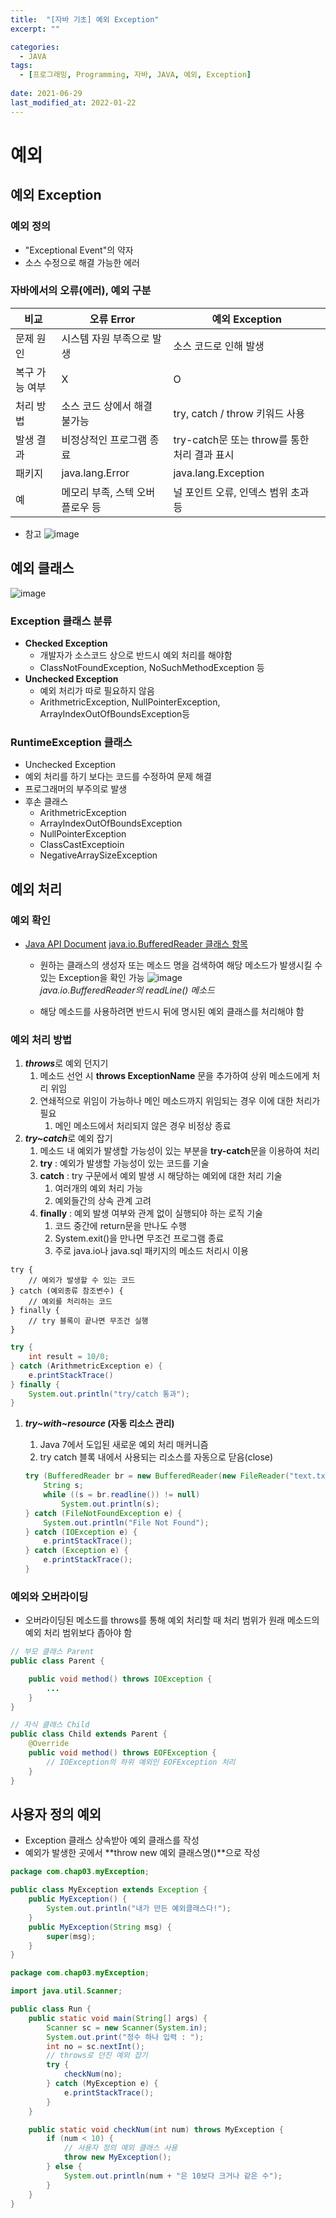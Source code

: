 ```yaml
---
title:  "[자바 기초] 예외 Exception"
excerpt: ""

categories:
  - JAVA
tags:
  - [프로그래밍, Programming, 자바, JAVA, 예외, Exception]
 
date: 2021-06-29
last_modified_at: 2022-01-22
---
```


# 예외

## 예외 Exception

### 예외 정의

- "Exceptional Event"의 약자
- 소스 수정으로 해결 가능한 에러

### 자바에서의 오류(에러), 예외 구분

|비교            |오류 Error                                         |예외 Exception|
|--------------|-------------------------------------------------|------------|
|문제 원인         |시스템 자원 부족으로 발생                                   |소스 코드로 인해 발생|
|복구 가능 여부      |X                                                |O           |
|처리 방법         |소스 코드 상에서 해결 불가능                                 |try, catch / throw 키워드 사용|
|발생 결과         |비정상적인 프로그램 종료                                    |try-catch문 또는 throw를 통한 처리 결과 표시|
|패키지           |java.lang.Error                                  |java.lang.Exception|
|예             |메모리 부족, 스텍 오버플로우 등                               |널 포인트 오류, 인덱스 범위 초과 등|

- 참고
    ![image](https://user-images.githubusercontent.com/92344242/150640415-d881ba68-4fc9-4793-bc77-45c5cc7a4702.png)    
    

## 예외 클래스

![image](https://user-images.githubusercontent.com/92344242/150640427-d5d54398-c1b0-487d-b968-fe71a4f9d81d.png)

### **Exception 클래스** 분류

- **Checked Exception**
    - 개발자가 소스코드 상으로 반드시 예외 처리를 해야함
    - ClassNotFoundException, NoSuchMethodException 등
- **Unchecked Exception**
    - 예외 처리가 따로 필요하지 않음
    - ArithmetricException, NullPointerException, ArrayIndexOutOfBoundsException등

### RuntimeException 클래스

- Unchecked Exception
- 예외 처리를 하기 보다는 코드를 수정하여 문제 해결
- 프로그래머의 부주의로 발생
- 후손 클래스
    - ArithmetricException
    - ArrayIndexOutOfBoundsException
    - NullPointerException
    - ClassCastExceptioin
    - NegativeArraySizeException

## 예외 처리

### 예외 확인

- [Java API Document](https://docs.oracle.com/javase/8/docs/api/)
    [java.io.BufferedReader 클래스 항목](https://docs.oracle.com/javase/8/docs/api/java/io/BufferedReader.html)    
    - 원하는 클래스의 생성자 또는 메소드 명을 검색하여 해당 메소드가 발생시킬 수 있는 Exception을 확인 가능
        ![image](https://user-images.githubusercontent.com/92344242/150640447-e33b3692-0c90-4ad3-8cb0-63f09c7d4fd0.png)        
        *java.io.BufferedReader의 readLine() 메소드*
        
    - 해당 메소드를 사용하려면 반드시 뒤에 명시된 예외 클래스를 처리해야 함

### 예외 처리 방법

1. ***throws***로 예외 던지기
    1. 메소드 선언 시 **throws ExceptionName** 문을 추가하여 상위 메소드에게 처리 위임
    2. 연쇄적으로 위임이 가능하나 메인 메소드까지 위임되는 경우 이에 대한 처리가 필요
        1. 메인 메소드에서 처리되지 않은 경우 비정상 종료  
1. ***try~catch***로 예외 잡기
    1. 메소드 내 예외가 발생할 가능성이 있는 부분을 **try-catch**문을 이용하여 처리
    2. **try** : 예외가 발생할 가능성이 있는 코드를 기술
    3. **catch** : try 구문에서 예외 발생 시 해당하는 예외에 대한 처리 기술
        1. 여러개의 예외 처리 가능
        2. 예외들간의 상속 관계 고려
    4. **finally** : 예외 발생 여부와 관계 없이 실행되야 하는 로직 기술
        1. 코드 중간에 return문을 만나도 수행
        2. System.exit()을 만나면 무조건 프로그램 종료
        3. 주로 java.io나 java.sql 패키지의 메소드 처리시 이용

```
try {
	// 예외가 발생할 수 있는 코드
} catch (예외종류 참조변수) {
	// 예외를 처리하는 코드
} finally {
	// try 블록이 끝나면 무조건 실행
}
```

```java
try {
	int result = 10/0;
} catch (ArithmetricException e) {
	e.printStackTrace()
} finally {
	System.out.println("try/catch 통과");
}
```

1. ***try~with~resource* (자동 리소스 관리)**
    1. Java 7에서 도입된 새로운 예외 처리 매커니즘
    2. try catch 블록 내에서 사용되는 리소스를 자동으로 닫음(close)
    
    ```java
    try (BufferedReader br = new BufferedReader(new FileReader("text.txt"))) {
    	String s;
    	while ((s = br.readline()) != null)
    		System.out.println(s);
    } catch (FileNotFoundException e) {
    	System.out.println("File Not Found");
    } catch (IOException e) {
    	e.printStackTrace();
    } catch (Exception e) {
    	e.printStackTrace();
    }
    ```
    

### 예외와 오버라이딩

- 오버라이딩된 메소드를 throws를 통해 예외 처리할 때 처리 범위가 원래 메소드의 예외 처리 범위보다 좁아야 함

```java
// 부모 클래스 Parent
public class Parent {

	public void method() throws IOException {
		...
	}
}
```

```java
// 자식 클래스 Child
public class Child extends Parent {
	@Override
	public void method() throws EOFException {
		// IOException의 하위 예외인 EOFException 처리
	}
}
```

## 사용자 정의 예외

- Exception 클래스 상속받아 예외 클래스를 작성
- 예외가 발생한 곳에서 **throw new 예외 클래스명()**으로 작성

```java
package com.chap03.myException;

public class MyException extends Exception {
	public MyException() {
		System.out.println("내가 만든 예외클래스다!");
	}
	public MyException(String msg) {
		super(msg);
	}
}
```

```java
package com.chap03.myException;

import java.util.Scanner;

public class Run {
	public static void main(String[] args) {
		Scanner sc = new Scanner(System.in);
		System.out.print("정수 하나 입력 : ");
		int no = sc.nextInt();
		// throws로 던진 예외 잡기
		try {
			checkNum(no);
		} catch (MyException e) {
			e.printStackTrace();
		}
	}

	public static void checkNum(int num) throws MyException {
		if (num < 10) {
			// 사용자 정의 예외 클래스 사용
			throw new MyException();
		} else {
			System.out.println(num + "은 10보다 크거나 같은 수");
		}
	}
}
```
